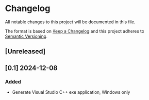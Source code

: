 # Changelog

All notable changes to this project will be documented in this file.

The format is based on [Keep a Changelog](http://keepachangelog.com/)
and this project adheres to [Semantic Versioning](http://semver.org/).

## [Unreleased]

## [0.1] 2024-12-08

### Added
- Generate Visual Studio C++ exe application, Windows only

<!-- ### Changed -->
<!-- ### Removed -->